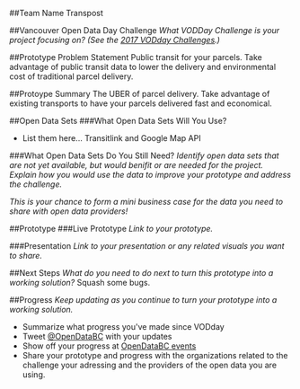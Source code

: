 ##Team Name
Transpost



##Vancouver Open Data Day Challenge
*What VODDay Challenge is your project focusing on? (See the [2017 VODday Challenges](https://www.opendatabc.ca/pages/2017-vodday-vancouver-open-data-day#challenges).)*



##Prototype Problem Statement
Public transit for your parcels. Take advantage of public transit data to lower the delivery and environmental cost of traditional parcel delivery. 



##Protoype Summary
The UBER of parcel delivery. Take advantage of existing transports to have your parcels delivered fast and economical.



##Open Data Sets
###What Open Data Sets Will You Use?


 - List them here...
 Transitlink and Google Map API
 

###What Open Data Sets Do You Still Need?
*Identify open data sets that are not yet available, but would benifit or are needed for the project. Explain how you would use the data to improve your prototype and address the challenge.*

*This is your chance to form a mini business case for the data you need to share with open data providers!*



##Prototype
###Live Prototype
*Link to your prototype.*


###Presentation
*Link to your presentation or any related visuals you want to share.*



##Next Steps
*What do you need to do next to turn this prototype into a working solution?*
 Squash some bugs.


##Progress
*Keep updating as you continue to turn your prototype into a working solution.*
 - Summarize what progress you've made since VODday
 - Tweet [@OpenDataBC](https://twitter.com/opendatabc) with your updates
 - Show off your progress at [OpenDataBC events](https://www.meetup.com/OpenDataBC-Vancouver)
 - Share your prototype and progress with the organizations related to the challenge your adressing and the providers of the open data you are using.



